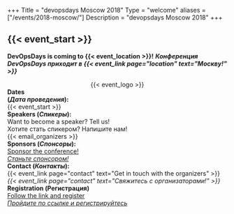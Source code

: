 +++
Title = "devopsdays Moscow 2018"
Type = "welcome"
aliases = ["/events/2018-moscow/"]
Description = "devopsdays Moscow 2018"
+++

<h2>{{< event_start >}}</h2>


**DevOpsDays is coming to {{< event_location >}}!**
**<em>Конференция DevOpsDays приходит в {{< event_link page="location" text="Москву!" >}}</em>**

<div style="text-align:center;">
  {{< event_logo >}}
</div>

<div class = "row">
  <div class = "col-md-2">
    <strong>Dates <br>(<em>Дата проведения</em>):</strong>
  </div>
  <div class = "col-md-8">
    {{< event_start >}}
  </div>
</div>

<!-- <div class = "row">
  <div class = "col-md-2">
    <strong>Location</strong>
  </div>
  <div class = "col-md-8">
    {{< event_location >}}
  </div>
</div> -->

<!-- <div class = "row">
  <div class = "col-md-2">
    <strong>Register</strong>
  </div>
  <div class = "col-md-8">
    {{< event_link page="registration" text="Register to attend the conference!" >}}
  </div>
</div> -->

<!-- <div class = "row">
  <div class = "col-md-2">
    <strong>Propose</strong>
  </div>
  <div class = "col-md-8">
    {{< event_link page="propose" text="Propose a talk!" >}}
  </div>
</div> -->

<!-- <div class = "row">
  <div class = "col-md-2">
    <strong>Program</strong>
  </div>
  <div class = "col-md-8">
    View the {{< event_link page="program" text="program." >}}
  </div>
</div> -->

<div class = "row">
  <div class = "col-md-2">
    <strong>Speakers (<em>Спикеры</em>):</strong>
  </div>
  <div class = "col-md-8">
    Want to become a speaker? Tell us! <br>Хотите стать спикером? Напишите нам! <br>{{< email_organizers >}}
  </div>
</div>

<div class = "row">
  <div class = "col-md-2">
    <strong>Sponsors (<em>Спонсоры</em>):</strong>
  </div>
  <div class = "col-md-8">
    <a href="/events/2018-moscow/Partner Proposal DevOpsDays 2018.pdf" target="_blank">Sponsor the conference!</a>
	<br/>
	<a href="/events/2018-moscow/Партнерское_предложение_DevOpsDays.pdf" target="_blank"><em>Станьте спонсором!</em></a>
  </div>
</div>

<div class = "row">
  <div class = "col-md-2">
    <strong>Contact (<em>Контакты</em>):</strong>
  </div>
  <div class = "col-md-8">
    {{< event_link page="contact" text="Get in touch with the organizers" >}}
	<br>
	<em>{{< event_link page="contact" text="Свяжитесь с организаторами!" >}}</em> 							  
  </div>
</div>

<div class = "row">
  <div class = "col-md-2">
    <strong>Registration (Регистрация)</strong>
  </div>
  <div class = "col-md-8">
   <a href="https://devopsdays.timepad.ru/event/663105/">Follow the link and register</a>
  <br>
  <em><a href="https://devopsdays.timepad.ru/event/663105/">Пройдите по ссылке и регистрируйтесь</a>
    </em>
  </div>
</div>
<!-- Uncomment if you added your city twitter name -->
<!--
{{< event_twitter >}}
-->
